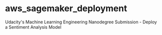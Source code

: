 # aws_sagemaker_deployment
Udacity's Machine Learning Engineering Nanodegree Submission - Deploy a Sentiment Analysis Model
